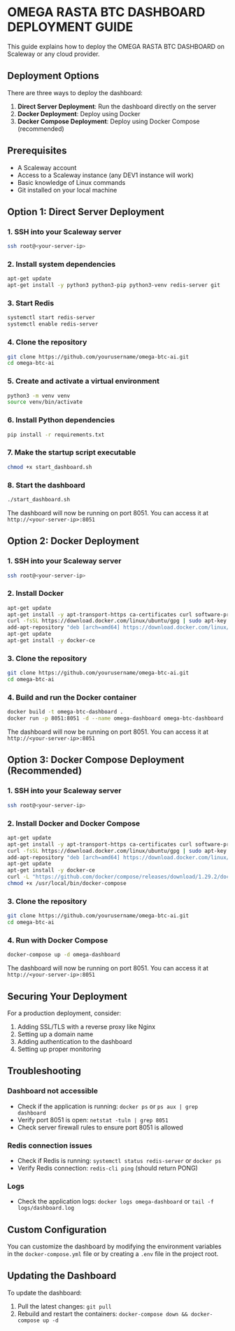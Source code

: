 # OMEGA RASTA BTC DASHBOARD DEPLOYMENT GUIDE

This guide explains how to deploy the OMEGA RASTA BTC DASHBOARD on Scaleway or any cloud provider.

## Deployment Options

There are three ways to deploy the dashboard:

1. **Direct Server Deployment**: Run the dashboard directly on the server
2. **Docker Deployment**: Deploy using Docker
3. **Docker Compose Deployment**: Deploy using Docker Compose (recommended)

## Prerequisites

- A Scaleway account
- Access to a Scaleway instance (any DEV1 instance will work)
- Basic knowledge of Linux commands
- Git installed on your local machine

## Option 1: Direct Server Deployment

### 1. SSH into your Scaleway server

```bash
ssh root@<your-server-ip>
```

### 2. Install system dependencies

```bash
apt-get update
apt-get install -y python3 python3-pip python3-venv redis-server git
```

### 3. Start Redis

```bash
systemctl start redis-server
systemctl enable redis-server
```

### 4. Clone the repository

```bash
git clone https://github.com/yourusername/omega-btc-ai.git
cd omega-btc-ai
```

### 5. Create and activate a virtual environment

```bash
python3 -m venv venv
source venv/bin/activate
```

### 6. Install Python dependencies

```bash
pip install -r requirements.txt
```

### 7. Make the startup script executable

```bash
chmod +x start_dashboard.sh
```

### 8. Start the dashboard

```bash
./start_dashboard.sh
```

The dashboard will now be running on port 8051. You can access it at `http://<your-server-ip>:8051`

## Option 2: Docker Deployment

### 1. SSH into your Scaleway server

```bash
ssh root@<your-server-ip>
```

### 2. Install Docker

```bash
apt-get update
apt-get install -y apt-transport-https ca-certificates curl software-properties-common
curl -fsSL https://download.docker.com/linux/ubuntu/gpg | sudo apt-key add -
add-apt-repository "deb [arch=amd64] https://download.docker.com/linux/ubuntu $(lsb_release -cs) stable"
apt-get update
apt-get install -y docker-ce
```

### 3. Clone the repository

```bash
git clone https://github.com/yourusername/omega-btc-ai.git
cd omega-btc-ai
```

### 4. Build and run the Docker container

```bash
docker build -t omega-btc-dashboard .
docker run -p 8051:8051 -d --name omega-dashboard omega-btc-dashboard
```

The dashboard will now be running on port 8051. You can access it at `http://<your-server-ip>:8051`

## Option 3: Docker Compose Deployment (Recommended)

### 1. SSH into your Scaleway server

```bash
ssh root@<your-server-ip>
```

### 2. Install Docker and Docker Compose

```bash
apt-get update
apt-get install -y apt-transport-https ca-certificates curl software-properties-common
curl -fsSL https://download.docker.com/linux/ubuntu/gpg | sudo apt-key add -
add-apt-repository "deb [arch=amd64] https://download.docker.com/linux/ubuntu $(lsb_release -cs) stable"
apt-get update
apt-get install -y docker-ce
curl -L "https://github.com/docker/compose/releases/download/1.29.2/docker-compose-$(uname -s)-$(uname -m)" -o /usr/local/bin/docker-compose
chmod +x /usr/local/bin/docker-compose
```

### 3. Clone the repository

```bash
git clone https://github.com/yourusername/omega-btc-ai.git
cd omega-btc-ai
```

### 4. Run with Docker Compose

```bash
docker-compose up -d omega-dashboard
```

The dashboard will now be running on port 8051. You can access it at `http://<your-server-ip>:8051`

## Securing Your Deployment

For a production deployment, consider:

1. Adding SSL/TLS with a reverse proxy like Nginx
2. Setting up a domain name
3. Adding authentication to the dashboard
4. Setting up proper monitoring

## Troubleshooting

### Dashboard not accessible

- Check if the application is running: `docker ps` or `ps aux | grep dashboard`
- Verify port 8051 is open: `netstat -tuln | grep 8051`
- Check server firewall rules to ensure port 8051 is allowed

### Redis connection issues

- Check if Redis is running: `systemctl status redis-server` or `docker ps`
- Verify Redis connection: `redis-cli ping` (should return PONG)

### Logs

- Check the application logs: `docker logs omega-dashboard` or `tail -f logs/dashboard.log`

## Custom Configuration

You can customize the dashboard by modifying the environment variables in the `docker-compose.yml` file or by creating a `.env` file in the project root.

## Updating the Dashboard

To update the dashboard:

1. Pull the latest changes: `git pull`
2. Rebuild and restart the containers: `docker-compose down && docker-compose up -d`
